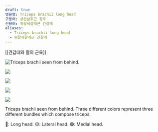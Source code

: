 ```yaml
---
draft: true
영문명: Triceps brachii long head
구용어: 상완삼두근 장두
신용어: 위팔세갈래근 긴갈래
aliases:
  - Triceps brachii long head
  - 위팔세갈래근 긴갈래
---
```


[[견갑대와 팔의 근육]]

![Triceps brachii seen from behind.](https://upload.wikimedia.org/wikipedia/commons/thumb/8/83/Triceps_brachii.png/500px-Triceps_brachii.png)

![](https://upload.wikimedia.org/wikipedia/commons/thumb/7/73/Triceps_brachii_muscle_-_animation02.gif/240px-Triceps_brachii_muscle_-_animation02.gif)

![](https://upload.wikimedia.org/wikipedia/commons/thumb/3/30/Animation_triceps_biceps.gif/176px-Animation_triceps_biceps.gif)

![](https://upload.wikimedia.org/wikipedia/commons/thumb/4/45/Triceps_brachii_muscle10.png/240px-Triceps_brachii_muscle10.png)

![](https://upload.wikimedia.org/wikipedia/commons/thumb/0/01/Triceps_brachii_muscle06.png/500px-Triceps_brachii_muscle06.png)

Triceps brachii seen from behind. Three different colors represent three different bundles which
compose triceps.

🔴: Long head.
🟡: Lateral head.
🟢: Medial head.
